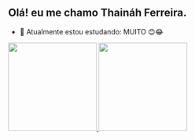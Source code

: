 ## Olá! eu me chamo Thaináh Ferreira.

- 🌱 Atualmente estou estudando: MUITO 😊😂

<div>
<a href="https://github.com/thainahf">
<img height="180em" src="https://github-readme-stats.vercel.app/api?username=thainahf&show_icons=true&theme=aura&include_all_comits=true&count_private=true"/>
<img height="180em" src="https://github-readme-stats.vercel.app/api/top-langs/?username=thainahf&layout=compact&langs_count=16&theme=aura"/>
